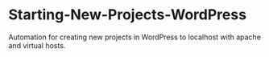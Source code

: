 # Starting-New-Projects-WordPress
Automation for creating new projects in WordPress to localhost with apache and virtual hosts.

